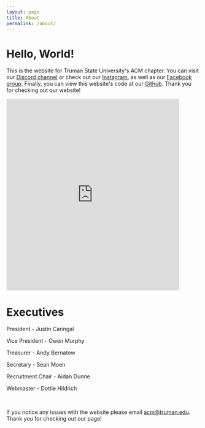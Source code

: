 ```yaml
---
layout: page
title: About
permalink: /about/
---
```


# Hello, World!

This is the website for Truman State University's ACM chapter. You can visit our [Discord channel][DA] or check out our [Instagram][IN], as well as our [Facebook group][FB]. Finally, you can view this website's code at our [Github][GH]. Thank you for checking out our website!

<iframe src="https://discord.com/widget?id=899815128546046033&theme=dark" width="450" height="500" allowtransparency="true" frameborder="0" sandbox="allow-popups allow-popups-to-escape-sandbox allow-same-origin allow-scripts"></iframe>

<br /> 


# Executives

President - Justin Caringal

Vice President - Owen Murphy

Treasurer - Andy Bernatow

Secretary - Sean Moen

Recruitment Chair - Aidan Dunne

Webmaster - Dottie Hildrich


<br />

If you notice any issues with the website please email acm@truman.edu. Thank you for checking out our page!

[DA]: https://discordapp.com/invite/bDzuEGuy4G
[FB]: https://www.facebook.com/groups/trumanacm
[ML]: https://groups.google.com/forum/#!forum/truman-acm-mailing
[IN]: https://www.instagram.com/acm_truman/
[GH]: https://github.com/tsuACM